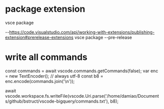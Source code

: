 # package extension

vsce package

--https://code.visualstudio.com/api/working-with-extensions/publishing-extension#prerelease-extensions
vsce package --pre-release




# write all commands


const commands = await vscode.commands.getCommands(false);
var enc = new TextEncoder(); // always utf-8
const b8 = enc.encode(commands.join('\n'));

await vscode.workspace.fs.writeFile(vscode.Uri.parse('/home/damiao/Documents/github/bstruct/vscode-bigquery/commands.txt'), b8);
